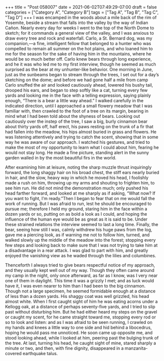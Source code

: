 +++
title = "Post 058007"
date = 2021-06-02T07:49:29-07:00
draft = false
categories = ["Category A", "Category B"]
tags = ["Tag A", "Tag B", "Tag C", "Tag D"]
+++
I was encamped in the woods about a mile back of the rim of Yosemite, beside a stream that falls into the valley by the way of Indian Cañon. Nearly every day for weeks I went to the top of the North Dome to sketch; for it commands a general view of the valley, and I was anxious to draw every tree and rock and waterfall. Carlo, a St. Bernard dog, was my companion,—a fine, intelligent fellow that belonged to a hunter who was compelled to remain all summer on the hot plains, and who loaned him to me for the season for the sake of having him in the mountains, where he would be so much better off. Carlo knew bears through long experience, and he it was who led me to my first interview, though he seemed as much surprised as the bear at my unhunter-like behavior. One morning in June, just as the sunbeams began to stream through the trees, I set out for a day’s sketching on the dome; and before we had gone half a mile from camp Carlo snuffed the air and looked cautiously ahead, lowered his bushy tail, drooped his ears, and began to step softly like a cat, turning every few yards and looking me in the face with a telling expression, saying plainly enough, “There is a bear a little way ahead.” I walked carefully in the indicated direction, until I approached a small flowery meadow that I was familiar with, then crawled to the foot of a tree on its margin, bearing in mind what I had been told about the shyness of bears. Looking out cautiously over the instep of the tree, I saw a big, burly cinnamon bear about thirty yards off, half erect, his paws resting on the trunk of a fir that had fallen into the meadow, his hips almost buried in grass and flowers. He was listening attentively and trying to catch the scent, showing that in some way he was aware of our approach. I watched his gestures, and tried to make the most of my opportunity to learn what I could about him, fearing he would not stay long. He made a fine picture, standing alert in the sunny garden walled in by the most beautiful firs in the world.

After examining him at leisure, noting the sharp muzzle thrust inquiringly forward, the long shaggy hair on his broad chest, the stiff ears nearly buried in hair, and the slow, heavy way in which he moved his head, I foolishly made a rush on him, throwing up my arms and shouting to frighten him, to see him run. He did not mind the demonstration much; only pushed his head farther forward, and looked at me sharply as if asking, “What now? If you want to fight, I’m ready.”Then I began to fear that on me would fall the work of running. But I was afraid to run, lest he should be encouraged to pursue me; therefore I held my ground, staring him in the face within a dozen yards or so, putting on as bold a look as I could, and hoping the influence of the human eye would be as great as it is said to be. Under these strained relations the interview seemed to last a long time. Finally, the bear, seeing how still I was, calmly withdrew his huge paws from the log, gave me a piercing look, as if warning me not to follow him, turned, and walked slowly up the middle of the meadow into the forest; stopping every few steps and looking back to make sure that I was not trying to take him at a disadvantage in a rear attack. I was glad to part with him, and greatly enjoyed the vanishing view as he waded through the lilies and columbines.

Thenceforth I always tried to give bears respectful notice of my approach, and they usually kept well out of my way. Though they often came around my camp in the night, only once afterward, as far as I know, was I very near one of them in daylight. This time it was a grizzly I met; and as luck would have it, I was even nearer to him than I had been to the big cinnamon. Though not a large specimen, he seemed formidable enough at a distance of less than a dozen yards. His shaggy coat was well grizzled, his head almost white. When I first caught sight of him he was eating acorns under a Kellogg oak, at a distance of perhaps seventy-five yards, and I tried to slip past without disturbing him. But he had either heard my steps on the gravel or caught my scent, for he came straight toward me, stopping every rod or so to look and listen: and as I was afraid to be seen running, I crawled on my hands and knees a little way to one side and hid behind a libocedrus, hoping he would pass me unnoticed. He soon came up opposite me, and stood looking ahead, while I looked at him, peering past the bulging trunk of the tree. At last, turning his head, he caught sight of mine, stared sharply a minute or two, and then, with fine dignity, disappeared in a manzanita-covered earthquake talus.
